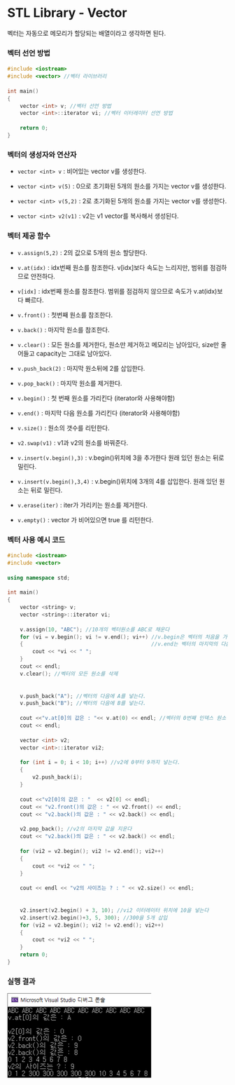 # STL Library - Vector

벡터는 자동으로 메모리가 할당되는 배열이라고 생각하면 된다.

### 벡터 선언 방법

```c++
#include <iostream>
#include <vector> //벡터 라이브러리

int main()
{
    vector <int> v; //벡터 선언 방법
    vector <int>::iterator vi; //벡터 이터레이터 선언 방법
   
    return 0;
}
```

### 벡터의 생성자와 연산자

* `vector <int> v` :  비어있는 vector v를 생성한다.

  

* `vector <int> v(5)` : 0으로 초기화된 5개의 원소를 가지는 vector v를 생성한다.

  

* `vector <int> v(5,2)` : 2로 초기화된 5개의 원소를 가지는 vector v를 생성한다.

  

* `vector <int> v2(v1)` : v2는 v1 vector를 복사해서 생성된다.

  

### 벡터 제공 함수

*  `v.assign(5,2)` : 2의 값으로 5개의 원소 할당한다.



* `v.at(idx)` : idx번째 원소를 참조한다. v[idx]보다 속도는 느리지만,  범위를 점검하므로 안전하다.



* `v[idx]` : idx번째 원소를 참조한다. 범위를 점검하지 않으므로 속도가 v.at(idx)보다 빠르다.



* `v.front()` : 첫번째 원소를 참조한다.



* `v.back()` : 마지막 원소를 참조한다.



* `v.clear()` : 모든 원소를 제거한다, 원소만 제거하고 메모리는 남아있다, size만 줄어들고 capacity는 그대로 남아있다.



* `v.push_back(2)` : 마지막 원소뒤에 2를 삽입한다.



* `v.pop_back()` : 마지막 원소를 제거한다.



* `v.begin()` : 첫 번째 원소를 가리킨다 (iterator와 사용해야함)



* `v.end()` : 마지막 다음 원소를 가리킨다 (iterator와 사용해야함)



* `v.size()` : 원소의 갯수를 리턴한다.



* `v2.swap(v1)` : v1과 v2의 원소를 바꿔준다.



* `v.insert(v.begin(),3)` : v.begin()위치에 3을 추가한다 원래 있던 원소는 뒤로 밀린다.



* `v.insert(v.begin(),3,4)` : v.begin()위치에 3개의 4를 삽입한다. 원래 있던 원소는 뒤로 밀린다.



* `v.erase(iter)` : iter가 가리키는 원소를 제거한다.



* `v.empty()` : vector 가 비어있으면 true 를 리턴한다.



###  벡터 사용 예시 코드

```c++
#include <iostream>
#include <vector>

using namespace std;

int main()
{
	vector <string> v;
	vector <string>::iterator vi;

	v.assign(10, "ABC"); //10개의 벡터원소를 ABC로 채운다
	for (vi = v.begin(); vi != v.end(); vi++) //v.begin은 벡터의 처음을 가리키며 iterator 와 사용한다
	{                                         //v.end는 벡터의 마지막의 다음을 가리키며 iterator와 사용한다.
		cout << *vi << " ";
	}
	cout << endl;
	v.clear(); //벡터의 모든 원소를 삭제
	

	v.push_back("A"); //벡터의 다음에 A를 넣는다.
	v.push_back("B"); //벡터의 다음에 B를 넣는다.

	cout <<"v.at[0]의 값은 : "<< v.at(0) << endl; //벡터의 0번째 인덱스 원소 즉 A를 반환한다
	cout << endl;
	
	vector <int> v2;
	vector <int>::iterator vi2;

	for (int i = 0; i < 10; i++) //v2에 0부터 9까지 넣는다.
	{
		v2.push_back(i);
	}

	cout <<"v2[0]의 값은 : "  << v2[0] << endl;
	cout << "v2.front()의 값은 : " << v2.front() << endl;
	cout << "v2.back()의 값은 : " << v2.back() << endl;
	
	v2.pop_back(); //v2의 마지막 값을 지운다
	cout << "v2.back()의 값은 : " << v2.back() << endl;

	for (vi2 = v2.begin(); vi2 != v2.end(); vi2++)
	{
		cout << *vi2 << " ";
	}
	
	cout << endl << "v2의 사이즈는 ? : " << v2.size() << endl;
	
	
	v2.insert(v2.begin() + 3, 10); //vi2 이터레이터 위치에 10을 넣는다
	v2.insert(v2.begin()+3, 5, 300); //300을 5개 삽입
	for (vi2 = v2.begin(); vi2 != v2.end(); vi2++)
	{
		cout << *vi2 << " ";
	}
	return 0;
}
```



### 실행 결과

![실행결과](./img/vector_ex.png)  
